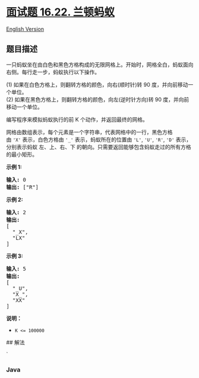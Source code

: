 # [面试题 16.22. 兰顿蚂蚁](https://leetcode.cn/problems/langtons-ant-lcci)

[English Version](/lcci/16.22.Langtons%20Ant/README_EN.md)

## 题目描述

<!-- 这里写题目描述 -->
<p>一只蚂蚁坐在由白色和黑色方格构成的无限网格上。开始时，网格全白，蚂蚁面向右侧。每行走一步，蚂蚁执行以下操作。</p>
<p>(1) 如果在白色方格上，则翻转方格的颜色，向右(顺时针)转 90 度，并向前移动一个单位。<br>
(2) 如果在黑色方格上，则翻转方格的颜色，向左(逆时针方向)转 90 度，并向前移动一个单位。</p>
<p>编写程序来模拟蚂蚁执行的前 K 个动作，并返回最终的网格。</p>
<p>网格由数组表示，每个元素是一个字符串，代表网格中的一行，黑色方格由&nbsp;<code>&#39;X&#39;</code>&nbsp;表示，白色方格由&nbsp;<code>&#39;_&#39;</code>&nbsp;表示，蚂蚁所在的位置由&nbsp;<code>&#39;L&#39;</code>, <code>&#39;U&#39;</code>, <code>&#39;R&#39;</code>, <code>&#39;D&#39;</code>&nbsp;表示，分别表示蚂蚁&nbsp;左、上、右、下 的朝向。只需要返回能够包含蚂蚁走过的所有方格的最小矩形。</p>
<p><strong>示例 1:</strong></p>
<pre><strong>输入:</strong> 0
<strong>输出: </strong>[&quot;R&quot;]
</pre>
<p><strong>示例 2:</strong></p>
<pre><strong>输入:</strong> 2
<strong>输出:
</strong>[
&nbsp; &quot;_X&quot;,
&nbsp; &quot;LX&quot;
]
</pre>
<p><strong>示例 3:</strong></p>
<pre><strong>输入:</strong> 5
<strong>输出:
</strong>[
&nbsp; &quot;_U&quot;,
&nbsp; &quot;X_&quot;,
&nbsp; &quot;XX&quot;
]
</pre>
<p><strong>说明：</strong></p>
<ul>
	<li><code>K &lt;= 100000</code></li>
</ul>
## 解法

`
### **Java**

```java

````
